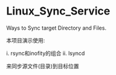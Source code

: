 # Linux_Sync_Service
Ways to Sync target Directory and Files.

本项目演示使用:

i. rsync和inofity的组合
ii. lsyncd

来同步源文件(目录)到目标位置
